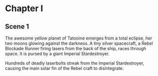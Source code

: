 # Chapter I

## Scene 1

<!-- #tatooine -->
The awesome yellow planet of Tatooine emerges from a total 
eclipse, her two moons glowing against the darkness. A tiny 
silver spacecraft, a Rebel Blockade Runner firing lasers 
from the back of the ship, races through space. It is pursed 
by a giant Imperial Stardestroyer.

<!-- #laserbolts #stardestroyer -->
Hundreds of deadly laserbolts streak from the Imperial Stardestroyer, causing 
the main solar fin of the Rebel craft to disintegrate.